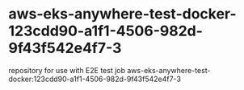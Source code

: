 # aws-eks-anywhere-test-docker-123cdd90-a1f1-4506-982d-9f43f542e4f7-3
repository for use with E2E test job aws-eks-anywhere-test-docker:123cdd90-a1f1-4506-982d-9f43f542e4f7-3

